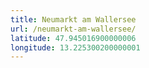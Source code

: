 ```yaml
---
title: Neumarkt am Wallersee
url: /neumarkt-am-wallersee/
latitude: 47.945016900000006
longitude: 13.225300200000001
---
```

